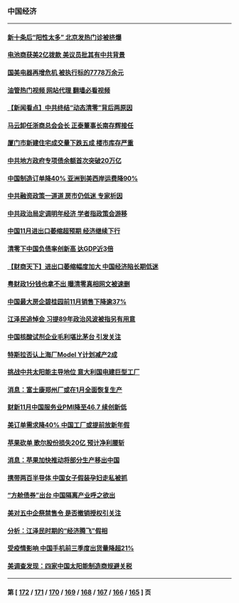 ### 中国经济
---
#### [新十条后“阳性太多” 北京发热门诊被挤爆](../../pages/ncid283/n13880979.md?12090045) 
#### [电池商获美2亿拨款 美议员批其有中共背景](../../pages/ncid283/n13880881.md?12090045) 
#### [国美电器再增危机 被执行标的7778万余元](../../pages/ncid283/n13880811.md?12090045) 
#### [油管热门视频 网站代理 翻墙必看视频](http://138.2.39.72:81/youtube.html?epic-marker?12090045)
#### [【新闻看点】中共终结“动态清零”背后两原因](../../pages/ncid283/n13880406.md?12090045) 
#### [马云卸任浙商总会会长 正泰董事长南存辉接任](../../pages/ncid283/n13880410.md?12090045) 
#### [厦门市新建住宅成交量下跌五成 楼市库存严重](../../pages/ncid283/n13880381.md?12090045) 
#### [中共地方政府专项债余额首次突破20万亿](../../pages/ncid283/n13880371.md?12090045) 
#### [中国制造订单降40% 亚洲到美西岸运费降90%](../../pages/ncid283/n13880336.md?12090045) 
#### [中共融资政策一道道 房市仍低迷 专家析因](../../pages/ncid283/n13880287.md?12090045) 
#### [中共政治局定调明年经济 学者指政策会游移](../../pages/ncid283/n13880122.md?12090045) 
#### [中国11月进出口萎缩超预期 经济继续下行](../../pages/ncid283/n13880013.md?12090045) 
#### [清零下中国负债率创新高 达GDP近3倍](../../pages/ncid283/n13879828.md?12090045) 
#### [【财商天下】进出口萎缩幅度加大 中国经济陷长期低迷](../../pages/ncid283/n13879893.md?12090045) 
#### [粤财政1分钱也拿不出 曝清零真相网文被速删](../../pages/ncid283/n13879686.md?12090045) 
#### [中国最大房企碧桂园前11月销售下降逾37%](../../pages/ncid283/n13879696.md?12090045) 
#### [江泽民追悼会 习提89年政治风波被指另有用意](../../pages/ncid283/n13879438.md?12090045) 
#### [中国核酸试剂企业毛利堪比茅台 引发关注](../../pages/ncid283/n13879312.md?12090045) 
#### [特斯拉否认上海厂Model Y计划减产2成](../../pages/ncid283/n13879089.md?12090045) 
#### [挑战中共太阳能主导地位 意大利国电建巨型工厂](../../pages/ncid283/n13879055.md?12090045) 
#### [消息：富士康郑州厂或在1月全面恢复生产](../../pages/ncid283/n13878800.md?12090045) 
#### [财新11月中国服务业PMI降至46.7 续创新低](../../pages/ncid283/n13878711.md?12090045) 
#### [美订单需求降40% 中国工厂或提前放新年假](../../pages/ncid283/n13878498.md?12090045) 
#### [苹果砍单 歌尔股份损失20亿 预计净利腰斩](../../pages/ncid283/n13878113.md?12090045) 
#### [消息：苹果加快推动将部分生产移出中国](../../pages/ncid283/n13878030.md?12090045) 
#### [携带两百半导体 中国女子假装孕妇走私被抓](../../pages/ncid283/n13877878.md?12090045) 
#### [“方舱债券”出台 中国隔离产业呼之欲出](../../pages/ncid283/n13876933.md?12090045) 
#### [美对五中企祭禁售令 是否撤销授权引关注](../../pages/ncid283/n13877620.md?12090045) 
#### [分析：江泽民时期的“经济腾飞”假相](../../pages/ncid283/n13877564.md?12090045) 
#### [受疫情影响 中国手机前三季度出货量降超21%](../../pages/ncid283/n13877650.md?12090045) 
#### [美调查发现：四家中国太阳能制造商规避关税](../../pages/ncid283/n13877642.md?12090045) 

---
#### 第 [ [172](./172.md?12090045) / [171](./171.md?12090045) / [170](./170.md?12090045) / [169](./169.md?12090045) / [168](./168.md?12090045) / [167](./167.md?12090045) / [166](./166.md?12090045) / [165](./165.md?12090045) ] 页
